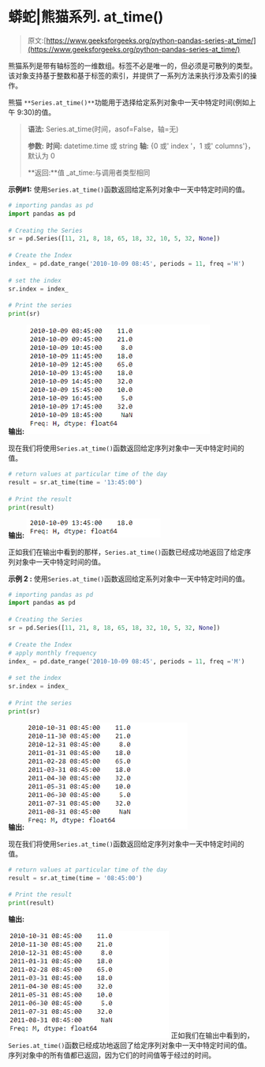 # 蟒蛇|熊猫系列. at_time()

> 原文:[https://www.geeksforgeeks.org/python-pandas-series-at_time/](https://www.geeksforgeeks.org/python-pandas-series-at_time/)

熊猫系列是带有轴标签的一维数组。标签不必是唯一的，但必须是可散列的类型。该对象支持基于整数和基于标签的索引，并提供了一系列方法来执行涉及索引的操作。

熊猫 `**Series.at_time()**`功能用于选择给定系列对象中一天中特定时间(例如上午 9:30)的值。

> **语法:** Series.at_time(时间，asof=False，轴=无)
> 
> **参数:**
> **时间:** datetime.time 或 string
> **轴:** {0 或' index '，1 或' columns'}，默认为 0
> 
> **返回:**值 _at_time:与调用者类型相同

**示例#1:** 使用`Series.at_time()`函数返回给定系列对象中一天中特定时间的值。

```py
# importing pandas as pd
import pandas as pd

# Creating the Series
sr = pd.Series([11, 21, 8, 18, 65, 18, 32, 10, 5, 32, None])

# Create the Index
index_ = pd.date_range('2010-10-09 08:45', periods = 11, freq ='H')

# set the index
sr.index = index_

# Print the series
print(sr)
```

**输出:**
![](img/9f979e7f2c34fcbcb85b4ceaa1228411.png)

现在我们将使用`Series.at_time()`函数返回给定序列对象中一天中特定时间的值。

```py
# return values at particular time of the day
result = sr.at_time(time = '13:45:00')

# Print the result
print(result)
```

**输出:**
![](img/73dd59f5f858c26e6112d854c186334f.png)

正如我们在输出中看到的那样，`Series.at_time()`函数已经成功地返回了给定序列对象中一天中特定时间的值。

**示例 2 :** 使用`Series.at_time()`函数返回给定系列对象中一天中特定时间的值。

```py
# importing pandas as pd
import pandas as pd

# Creating the Series
sr = pd.Series([11, 21, 8, 18, 65, 18, 32, 10, 5, 32, None])

# Create the Index
# apply monthly frequency
index_ = pd.date_range('2010-10-09 08:45', periods = 11, freq ='M')

# set the index
sr.index = index_

# Print the series
print(sr)
```

**输出:**
![](img/73a39646db495be1134867ad14211ed6.png)

现在我们将使用`Series.at_time()`函数返回给定序列对象中一天中特定时间的值。

```py
# return values at particular time of the day
result = sr.at_time(time = '08:45:00')

# Print the result
print(result)
```

**输出:**

![](img/73a39646db495be1134867ad14211ed6.png)
正如我们在输出中看到的，`Series.at_time()`函数已经成功地返回了给定序列对象中一天中特定时间的值。序列对象中的所有值都已返回，因为它们的时间值等于经过的时间。